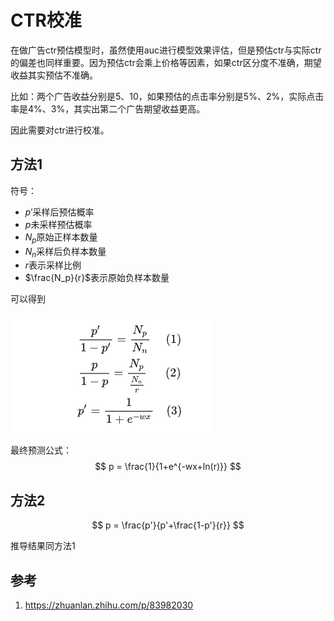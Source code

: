 # CTR校准

在做广告ctr预估模型时，虽然使用auc进行模型效果评估，但是预估ctr与实际ctr的偏差也同样重要。因为预估ctr会乘上价格等因素，如果ctr区分度不准确，期望收益其实预估不准确。

比如：两个广告收益分别是5、10，如果预估的点击率分别是5%、2%，实际点击率是4%、3%，其实出第二个广告期望收益更高。

因此需要对ctr进行校准。

## 方法1

符号：
- $p'$采样后预估概率
- $p$未采样预估概率
- $N_{p}$原始正样本数量
- $N_{n}$采样后负样本数量
- $r$表示采样比例
- $\frac{N_p}{r}$表示原始负样本数量

可以得到

![](img/../0001-1.png)

最终预测公式：
$$
p = \frac{1}{1+e^{-wx+ln(r)}}
$$

## 方法2

$$
p = \frac{p'}{p'+\frac{1-p'}{r}}
$$

推导结果同方法1


## 参考

1. https://zhuanlan.zhihu.com/p/83982030

